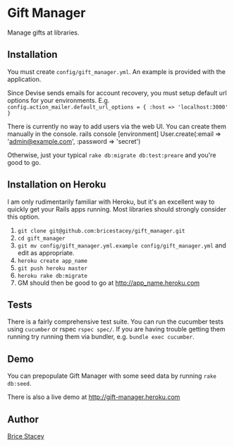# Gift Manager

Manage gifts at libraries.

## Installation

You must create `config/gift_manager.yml`. An example is provided with the application. 

Since Devise sends emails for account recovery, you must setup default url options for your environments. E.g. `config.action_mailer.default_url_options = { :host => 'localhost:3000' }`

There is currently no way to add users via the web UI. You can create them manually in the console.
    rails console [environment]
    User.create(:email => 'admin@example.com', :password => 'secret')

Otherwise, just your typical `rake db:migrate db:test:preare` and you're good to go.

## Installation on Heroku

I am only rudimentarily familiar with Heroku, but it's an excellent way to quickly get your Rails apps running. Most libraries should strongly consider this option.

1. `git clone git@github.com:bricestacey/gift_manager.git`
2. `cd gift_manager`
3. `git mv config/gift_manager.yml.example config/gift_manager.yml` and edit as appropriate.
4. `heroku create app_name`
5. `git push heroku master`
6. `heroku rake db:migrate`
7. GM should then be good to go at http://app_name.heroku.com

## Tests

There is a fairly comprehensive test suite. You can run the cucumber tests using `cucumber` or rspec `rspec spec/`. If you are having trouble getting them running try running them via bundler, e.g. `bundle exec cucumber`.

## Demo

You can prepopulate Gift Manager with some seed data by running `rake db:seed`.

There is also a live demo at http://gift-manager.heroku.com

## Author

[Brice Stacey](https://github.com/bricestacey)
